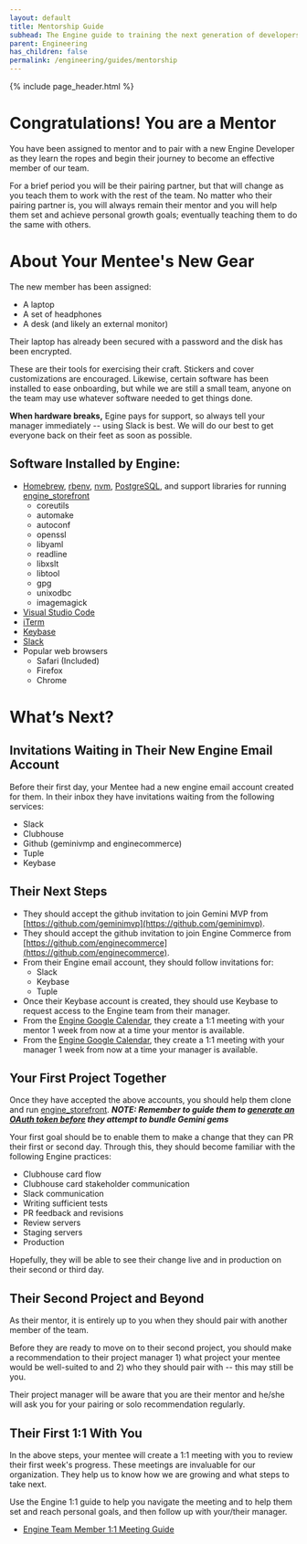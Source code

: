 ```yaml
---
layout: default
title: Mentorship Guide
subhead: The Engine guide to training the next generation of developers.
parent: Engineering
has_children: false
permalink: /engineering/guides/mentorship
---
```


[Homebrew URL]: https://brew.sh/
[RBENV URL]: https://github.com/rbenv/rbenv
[NVM URL]: https://github.com/nvm-sh/nvm
[PostgreSQL URL]: https://www.postgresql.org/
[Engine Storefront Source URL]: https://github.com/geminimvp/engine_storefront
[Visual Studio Code URL]: https://code.visualstudio.com/
[iTerm URL]: https://www.iterm2.com/
[Keybase URL]: https://keybase.io/
[Slack URL]: https://slack.com/
[Engine 1:1 Meeting Guide]: /processes/1-1_meetings

{% include page_header.html %}

# Congratulations! You are a Mentor

You have been assigned to mentor and to pair with a new Engine Developer as they learn the ropes and begin their journey to become an effective member of our team.

For a brief period you will be their pairing partner, but that will change as you teach them to work with the rest of the team. No matter who their pairing partner is, you will always remain their mentor and you will help them set and achieve personal growth goals; eventually teaching them to do the same with others.

# About Your Mentee's New Gear

The new member has been assigned:

* A laptop
* A set of headphones
* A desk (and likely an external monitor)

Their laptop has already been secured with a password and the disk has been encrypted.

These are their tools for exercising their craft. Stickers and cover customizations are encouraged. Likewise, certain software has been installed to ease onboarding, but while we are still a small team, anyone on the team may use whatever software needed to get things done.

**When hardware breaks,** Egine pays for support, so always tell your manager immediately -- using Slack is best. We will do our best to get everyone back on their feet as soon as possible.

## Software Installed by Engine:

* [Homebrew][Homebrew URL], [rbenv][RBENV URL], [nvm][NVM URL], [PostgreSQL][PostgreSQL URL], and support libraries for running [engine_storefront][Engine Storefront Source URL]
  * coreutils
  * automake
  * autoconf
  * openssl
  * libyaml
  * readline
  * libxslt
  * libtool
  * gpg
  * unixodbc
  * imagemagick
* [Visual Studio Code][Visual Studio Code URL]
* [iTerm][iTerm URL]
* [Keybase][Keybase URL]
* [Slack][Slack URL]
* Popular web browsers
  * Safari (Included)
  * Firefox
  * Chrome

# What’s Next?

## Invitations Waiting in Their New Engine Email Account

Before their first day, your Mentee had a new engine email account created for them. In their inbox they have invitations waiting from the following services:

* Slack
* Clubhouse
* Github (geminivmp and enginecommerce)
* Tuple
* Keybase

## Their Next Steps

* They should accept the github invitation to join Gemini MVP from [https://github.com/geminimvp](https://github.com/geminimvp).
* They should accept the github invitation to join Engine Commerce from [https://github.com/enginecommerce](https://github.com/enginecommerce).
* From their Engine email account, they should follow invitations for:
  * Slack
  * Keybase
  * Tuple
* Once their Keybase account is created, they should use Keybase to request access to the Engine team from their manager.
* From the [Engine Google Calendar](https://calendar.google.com/), they create a 1:1 meeting with your mentor 1 week from now at a time your mentor is available.
* From the [Engine Google Calendar](https://calendar.google.com/), they create a 1:1 meeting with your manager 1 week from now at a time your manager is available.

## Your First Project Together

Once they have accepted the above accounts, you should help them clone and run [engine_storefront](https://github.com/geminimvp/engine_storefront). _**NOTE: Remember to guide them to [generate an OAuth token before](https://github.com/geminimvp/engine_storefront#generate-a-github-oauth-token) they attempt to bundle Gemini gems**_

Your first goal should be to enable them to make a change that they can PR their first or second day. Through this, they should become familiar with the following Engine practices:

* Clubhouse card flow
* Clubhouse card stakeholder communication
* Slack communication
* Writing sufficient tests
* PR feedback and revisions
* Review servers
* Staging servers
* Production

Hopefully, they will be able to see their change live and in production on their second or third day.

## Their Second Project and Beyond

As their mentor, it is entirely up to you when they should pair with another member of the team.

Before they are ready to move on to their second project, you should make a recommendation to their project manager 1) what project your mentee would be well-suited to and 2) who they should pair with -- this may still be you.

Their project manager will be aware that you are their mentor and he/she will ask you for your pairing or solo recommendation regularly.

## Their First 1:1 With You

In the above steps, your mentee will create a 1:1 meeting with you to review their first week's progress. These meetings are invaluable for our organization. They help us to know how we are growing and what steps to take next.

Use the Engine 1:1 guide to help you navigate the meeting and to help them set and reach personal goals, and then follow up with your/their manager.

* [Engine Team Member 1:1 Meeting Guide][Engine 1:1 Meeting Guide]
